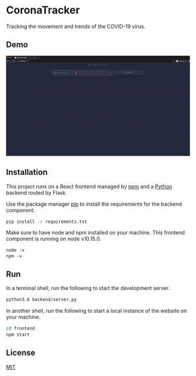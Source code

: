 # CoronaTracker

Tracking the movement and trends of the COVID-19 virus.

## Demo

![demo](demo.gif)

## Installation

This project runs on a React frontend managed by [npm](https://www.npmjs.com/get-npm) and a [Python](https://www.python.org/downloads/release/python-362/) backend routed by Flask.

Use the package manager [pip](https://pip.pypa.io/en/stable/) to install the requirements for the backend component.

```bash
pip install -r requirements.txt
```

Make sure to have node and npm installed on your machine. This frontend component is running on node v10.15.0.

```
node -v
npm -v
```

## Run

In a terminal shell, run the following to start the development server.

```bash
python3.6 backend/server.py
```

In another shell, run the following to start a local instance of the website on your machine.

```bash
cd frontend
npm start
```

## License
[MIT](https://choosealicense.com/licenses/mit/)
